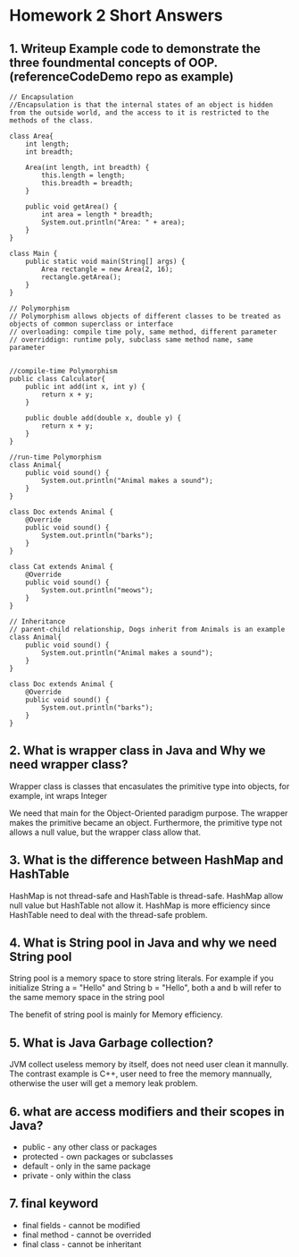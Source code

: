 # Homework 2 Short Answers
## 1. Writeup Example code to demonstrate the three foundmental concepts of OOP.(referenceCodeDemo repo as example)

```
// Encapsulation
//Encapsulation is that the internal states of an object is hidden from the outside world, and the access to it is restricted to the methods of the class.

class Area{
	int length;
	int breadth;

	Area(int length, int breadth) {
		this.length = length;
		this.breadth = breadth;
	}

	public void getArea() {
		int area = length * breadth;
		System.out.println("Area: " + area);
	}
}

class Main {
	public static void main(String[] args) {
		Area rectangle = new Area(2, 16);
		rectangle.getArea();
	}
}
```

```
// Polymorphism
// Polymorphism allows objects of different classes to be treated as objects of common superclass or interface
// overloading: compile time poly, same method, different parameter
// overriddign: runtime poly, subclass same method name, same parameter


//compile-time Polymorphism
public class Calculator{
	public int add(int x, int y) {
		return x + y;
	}

	public double add(double x, double y) {
		return x + y;
	}
}

//run-time Polymorphism
class Animal{
	public void sound() {
		System.out.println("Animal makes a sound");
	}
}

class Doc extends Animal {
	@Override
	public void sound() {
		System.out.println("barks");
	}
}

class Cat extends Animal {
	@Override
	public void sound() {
		System.out.println("meows");
	}
}
```

```
// Inheritance
// parent-child relationship, Dogs inherit from Animals is an example
class Animal{
	public void sound() {
		System.out.println("Animal makes a sound");
	}
}

class Doc extends Animal {
	@Override
	public void sound() {
		System.out.println("barks");
	}
}
```
## 2. What is wrapper class in Java and Why we need wrapper class?

Wrapper class is classes that encasulates the primitive type into objects, for example, int wraps Integer

We need that main for the Object-Oriented paradigm purpose. The wrapper makes the primitive became an object. Furthermore, the primitive type not allows a null value, but the wrapper class allow that.

## 3. What is the difference between HashMap and HashTable

HashMap is not thread-safe and HashTable is thread-safe. HashMap allow null value but HashTable not allow it. HashMap is more efficiency since HashTable need to deal with the thread-safe problem.


## 4. What is String pool in Java and why we need String pool

String pool is a memory space to store string literals. For example if you initialize String a = "Hello" and String b = "Hello", both a and b will refer to the same memory space in the string pool

The benefit of string pool is mainly for Memory efficiency.

## 5. What is Java Garbage collection?

JVM collect useless memory by itself, does not need user clean it mannully. The contrast example is C++, user need to free the memory mannually, otherwise the user will get a memory leak problem.

## 6. what are access modifiers and their scopes in Java?

- public - any other class or packages
- protected - own packages or subclasses
- default - only in the same package
- private - only within the class

## 7. final keyword

- final fields - cannot be modified
- final method - cannot be overrided
- final class - cannot be inheritant 








